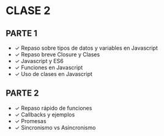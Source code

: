 # CLASE 2

## PARTE 1
- ✓ Repaso sobre tipos de datos y variables en Javascript
- ✓ Repaso breve Closure y Clases
- ✓ Javascript y ES6
- ✓ Funciones en Javascript
- ✓ Uso de clases en Javascript

## PARTE 2
- ✓ Repaso rápido de funciones
- ✓ Callbacks y ejemplos
- ✓ Promesas
- ✓ Sincronismo vs Asincronismo
